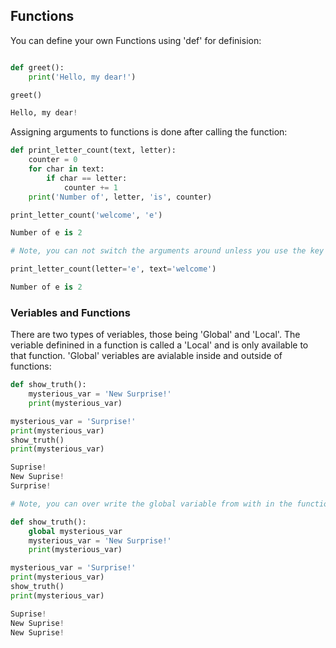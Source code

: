 ## Functions

You can define your own Functions using 'def' for definision:

```python

def greet():
    print('Hello, my dear!')

greet()

Hello, my dear!
```

Assigning arguments to functions is done after calling the function:

```python
def print_letter_count(text, letter):
    counter = 0
    for char in text:
        if char == letter:
            counter += 1
    print('Number of', letter, 'is', counter)

print_letter_count('welcome', 'e')

Number of e is 2

# Note, you can not switch the arguments around unless you use the key words:

print_letter_count(letter='e', text='welcome')

Number of e is 2
```
### Veriables and Functions

There are two types of veriables, those being 'Global' and 'Local'. The veriable definined in 
a function is called a 'Local' and is only available to that function. 'Global' veriables are 
avialable inside and outside of functions:

```python
def show_truth():
    mysterious_var = 'New Surprise!'
    print(mysterious_var)

mysterious_var = 'Surprise!'
print(mysterious_var)
show_truth()
print(mysterious_var)

Suprise!
New Suprise!
Surprise!

# Note, you can over write the global variable from with in the function using the 'global' command:

def show_truth():
    global mysterious_var
    mysterious_var = 'New Surprise!'
    print(mysterious_var)

mysterious_var = 'Surprise!'
print(mysterious_var)
show_truth()
print(mysterious_var)

Suprise!
New Suprise!
New Suprise!
```
